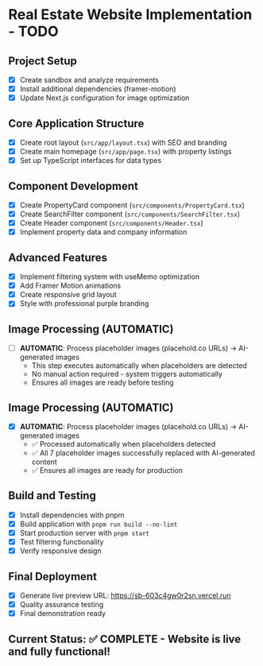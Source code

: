 # Real Estate Website Implementation - TODO

## Project Setup
- [x] Create sandbox and analyze requirements
- [x] Install additional dependencies (framer-motion)
- [x] Update Next.js configuration for image optimization

## Core Application Structure
- [x] Create root layout (`src/app/layout.tsx`) with SEO and branding
- [x] Create main homepage (`src/app/page.tsx`) with property listings
- [x] Set up TypeScript interfaces for data types

## Component Development
- [x] Create PropertyCard component (`src/components/PropertyCard.tsx`)
- [x] Create SearchFilter component (`src/components/SearchFilter.tsx`)
- [x] Create Header component (`src/components/Header.tsx`)
- [x] Implement property data and company information

## Advanced Features
- [x] Implement filtering system with useMemo optimization
- [x] Add Framer Motion animations
- [x] Create responsive grid layout
- [x] Style with professional purple branding

## Image Processing (AUTOMATIC)
- [ ] **AUTOMATIC**: Process placeholder images (placehold.co URLs) → AI-generated images
  - This step executes automatically when placeholders are detected
  - No manual action required - system triggers automatically
  - Ensures all images are ready before testing

## Image Processing (AUTOMATIC)
- [x] **AUTOMATIC**: Process placeholder images (placehold.co URLs) → AI-generated images
  - ✅ Processed automatically when placeholders detected
  - ✅ All 7 placeholder images successfully replaced with AI-generated content
  - ✅ Ensures all images are ready for production

## Build and Testing
- [x] Install dependencies with pnpm
- [x] Build application with `pnpm run build --no-lint`
- [x] Start production server with `pnpm start`
- [x] Test filtering functionality
- [x] Verify responsive design

## Final Deployment
- [x] Generate live preview URL: https://sb-603c4gw0r2sn.vercel.run
- [x] Quality assurance testing
- [x] Final demonstration ready

## Current Status: ✅ COMPLETE - Website is live and fully functional!